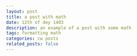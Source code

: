 ```yaml
---
layout: post
title: a post with math
date: 12th of dey 1403
description: an example of a post with some math
tags: formatting math
categories: cw posts
related_posts: false
---
```

